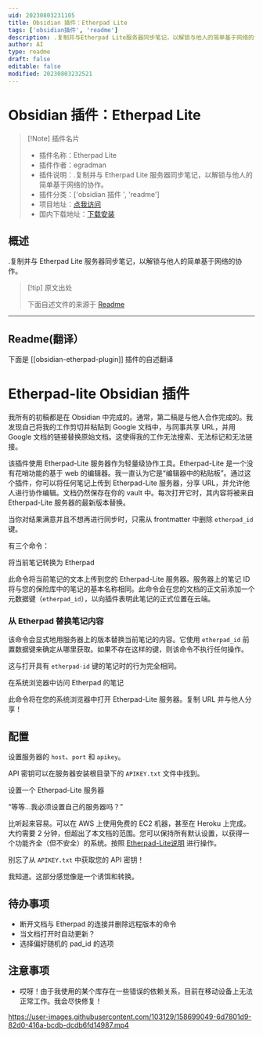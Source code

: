 ```yaml
---
uid: 20230803231105
title: Obsidian 插件：Etherpad Lite
tags: ['obsidian插件', 'readme']
description: .复制并与Etherpad Lite服务器同步笔记，以解锁与他人的简单基于网络的协作。
author: AI
type: readme
draft: false
editable: false
modified: 20230803232521
---
```


# Obsidian 插件：Etherpad Lite

> [!Note] 插件名片
> - 插件名称：Etherpad Lite
> - 插件作者：egradman
> - 插件说明：.复制并与 Etherpad Lite 服务器同步笔记，以解锁与他人的简单基于网络的协作。
> - 插件分类：['obsidian 插件 ', 'readme']
> - 项目地址：[点我访问](https://github.com/egradman/obsidian-etherpad-lite)
> - 国内下载地址：[下载安装](https://pkmer.cn/products/plugin/pluginMarket/?obsidian-etherpad-plugin)

## 概述

.复制并与 Etherpad Lite 服务器同步笔记，以解锁与他人的简单基于网络的协作。

> [!tip] 原文出处
>
>下面自述文件的来源于 [Readme](https://ghproxy.net/https://raw.githubusercontent.com/egradman/obsidian-etherpad-lite/master/README.md)
>

---

## Readme(翻译）

下面是 [[obsidian-etherpad-plugin]] 插件的自述翻译

# Etherpad-lite Obsidian 插件

我所有的初稿都是在 Obsidian 中完成的。通常，第二稿是与他人合作完成的。我发现自己将我的工作剪切并粘贴到 Google 文档中，与同事共享 URL，并用 Google 文档的链接替换原始文档。这使得我的工作无法搜索、无法标记和无法链接。

该插件使用 Etherpad-Lite 服务器作为轻量级协作工具。Etherpad-Lite 是一个没有花哨功能的基于 web 的编辑器。我一直认为它是“编辑器中的粘贴板”。通过这个插件，你可以将任何笔记上传到 Etherpad-Lite 服务器，分享 URL，并允许他人进行协作编辑。文档仍然保存在你的 vault 中。每次打开它时，其内容将被来自 Etherpad-Lite 服务器的最新版本替换。

当你对结果满意并且不想再进行同步时，只需从 frontmatter 中删除 `etherpad_id` 键。

有三个命令：

将当前笔记转换为 Etherpad

此命令将当前笔记的文本上传到您的 Etherpad-Lite 服务器。服务器上的笔记 ID 将与您的保险库中的笔记的基本名称相同。此命令会在您的文档的正文前添加一个元数据键（`etherpad_id`），以向插件表明此笔记的正式位置在云端。

### 从 Etherpad 替换笔记内容

该命令会显式地用服务器上的版本替换当前笔记的内容。它使用 `etherpad_id` 前置数据键来确定从哪里获取。如果不存在这样的键，则该命令不执行任何操作。

这与打开具有 `etherpad-id` 键的笔记时的行为完全相同。

在系统浏览器中访问 Etherpad 的笔记

此命令将在您的系统浏览器中打开 Etherpad-Lite 服务器。复制 URL 并与他人分享！

## 配置

设置服务器的 `host`、`port` 和 `apikey`。

API 密钥可以在服务器安装根目录下的 `APIKEY.txt` 文件中找到。

设置一个 Etherpad-Lite 服务器

“等等...我必须设置自己的服务器吗？”

比听起来容易。可以在 AWS 上使用免费的 EC2 机器，甚至在 Heroku 上完成。大约需要 2 分钟，但超出了本文档的范围。您可以保持所有默认设置，以获得一个功能齐全（但不安全）的系统。按照 [Etherpad-Lite说明](https://github.com/ether/etherpad-lite) 进行操作。

别忘了从 `APIKEY.txt` 中获取您的 API 密钥！

我知道。这部分感觉像是一个诱饵和转换。

## 待办事项

- 断开文档与 Etherpad 的连接并删除远程版本的命令
- 当文档打开时自动更新？
- 选择偏好随机的 pad_id 的选项

## 注意事项

- 哎呀！由于我使用的某个库存在一些错误的依赖关系，目前在移动设备上无法正常工作。我会尽快修复！

<https://user-images.githubusercontent.com/103129/158699049-6d7801d9-82d0-416a-bcdb-dcdb6fd14987.mp4>
